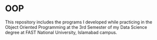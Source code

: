 # OOP
This repository includes the programs I developed while practicing in the Object Oriented Programming at the 3rd Semester of my Data Science degree at FAST National University, Islamabad campus.
